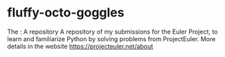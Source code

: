 # fluffy-octo-goggles
The  : A repository
A repository of my submissions for the Euler Project, to learn and familiarize Python by solving problems from ProjectEuler. More details in the website https://projecteuler.net/about
